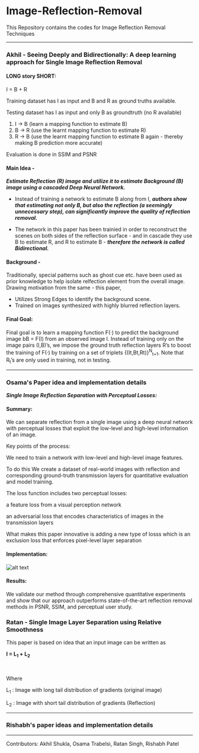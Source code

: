 # Image-Reflection-Removal
This Repository contains the codes for Image Reflection Removal Techniques

<hr/>

###  Akhil - Seeing Deeply and Bidirectionally: A deep learning approach for Single Image Reflection Removal

#### LONG story SHORT:

I = B +  R

Training dataset has I as input and B and R as ground truths available.

Testing dataset has I as input and only B as groundtruth (no R available)

1) I -> B     (learn a mapping function to estimate B)
2) B -> R    (use the learnt mapping function to estimate R)
3) R -> B    (use the learnt mapping function to estimate B again - thereby making B prediction more accurate)

Evaluation is done in SSIM and PSNR


#### Main Idea - 

***Estimate Reflection (R) image and utilize it to estimate Background (B) image using a cascaded Deep Neural Network.***

- Instead of training a network to estimate B along from I, ***authors show that estimating not only B, but also the reflection (a seemingly unnecessary step), can significantly improve the quality of reflection removal.***

- The network in this paper has been trainied in order to reconstruct the scenes on both sides of the reflection surface - and in cascade they use B to estimate R, and R to estimate B - ***therefore the network is called Bidirectional.***

#### Background - 

Traditionally, special patterns such as ghost cue etc. have been used as prior knowledge to help isolate relfection element from the overall image. 
Drawing motivation from the same - this paper,
- Utilizes Strong Edges to identify the background scene.
- Trained on images synthesized with highly blurred reflection layers.

#### Final Goal:
Final goal is to learn a mapping function F(·) to predict the background image bB = F(I) from an observed image I. Instead of training only on the image pairs (I,B)’s, we impose the ground truth reflection layers R’s to boost the training of F(·) by training on a set of triplets {(It,Bt,Rt)}<sup>N</sup><sub>t=1</sub>. Note that R<sub>t</sub>’s are only used in training, not in testing.

<hr/>

### Osama's Paper idea and implementation details

***Single Image Reflection Separation with Perceptual Losses:*** 

#### Summary: 

We can separate reflection from a single image using a deep neural network with perceptual losses that exploit the low-level and high-level information of an image.  

Key points of the process:  

We need to train a network with low-level and high-level image features. 

To do this We create a dataset of real-world images with reflection and corresponding ground-truth transmission layers for quantitative evaluation and model training. 

The loss function includes two perceptual losses: 

a feature loss from a visual perception network 

an adversarial loss that encodes characteristics of images in the transmission layers 

 What makes this paper innovative is adding a new type of losss which is an exclusion loss that enforces pixel-level layer separation 

#### Implementation: 
![alt text](https://github.com/Ratansingh648/Image-Reflection-Removal/Lossimplementation.PNG?raw=true)
 

#### Results: 

We validate our method through comprehensive quantitative experiments and show that our approach outperforms state-of-the-art reflection removal methods in PSNR, SSIM, and perceptual user study. 

### Ratan - Single Image Layer Separation using Relative Smoothness

This paper is based on idea that an input image can be written as

**I = L<sub>1</sub> + L<sub>2</sub>**

<br/>

Where 

L<sub>1</sub> : Image with long tail distribution of gradients (original image)

L<sub>2</sub> : Image with short tail distribution of gradients (Reflection)

<hr/>

### Rishabh's paper ideas and implementation details

<hr/>

Contributors: Akhil Shukla, Osama Trabelsi, Ratan Singh, Rishabh Patel
